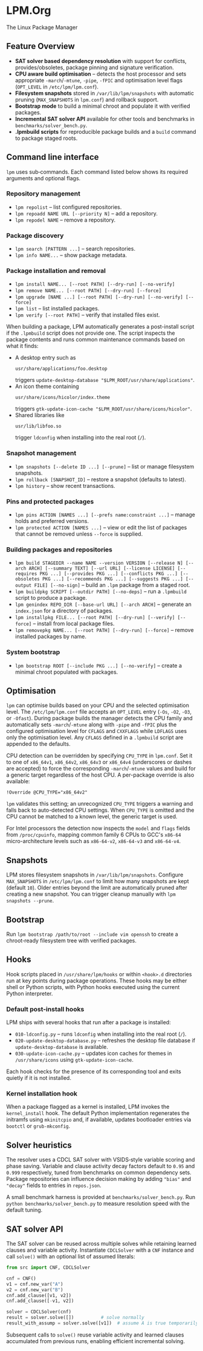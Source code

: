 # LPM.Org

The Linux Package Manager

## Feature Overview

- **SAT solver based dependency resolution** with support for conflicts,
  provides/obsoletes, package pinning and signature verification.
- **CPU aware build optimisation** – detects the host processor and sets
  appropriate `-march`/`-mtune`, `-pipe`, `-fPIC` and optimisation level flags
  (`OPT_LEVEL` in `/etc/lpm/lpm.conf`).
- **Filesystem snapshots** stored in `/var/lib/lpm/snapshots` with automatic
  pruning (`MAX_SNAPSHOTS` in `lpm.conf`) and rollback support.
- **Bootstrap mode** to build a minimal chroot and populate it with verified
  packages.
- **Incremental SAT solver API** available for other tools and benchmarks in
  `benchmarks/solver_bench.py`.
- **.lpmbuild scripts** for reproducible package builds and a `build` command to
  package staged roots.

## Command line interface

`lpm` uses sub‑commands.  Each command listed below shows its required
arguments and optional flags.

### Repository management

- `lpm repolist` – list configured repositories.
- `lpm repoadd NAME URL [--priority N]` – add a repository.
- `lpm repodel NAME` – remove a repository.

### Package discovery

- `lpm search [PATTERN ...]` – search repositories.
- `lpm info NAME...` – show package metadata.

### Package installation and removal

- `lpm install NAME... [--root PATH] [--dry-run] [--no-verify]`
- `lpm remove NAME... [--root PATH] [--dry-run] [--force]`
- `lpm upgrade [NAME ...] [--root PATH] [--dry-run] [--no-verify] [--force]`
- `lpm list` – list installed packages.
- `lpm verify [--root PATH]` – verify that installed files exist.

When building a package, LPM automatically generates a post-install script if
the `.lpmbuild` script does not provide one. The script inspects the package
contents and runs common maintenance commands based on what it finds:

- A desktop entry such as
  ```
  usr/share/applications/foo.desktop
  ```
  triggers `update-desktop-database "$LPM_ROOT/usr/share/applications"`.
- An icon theme containing
  ```
  usr/share/icons/hicolor/index.theme
  ```
  triggers `gtk-update-icon-cache "$LPM_ROOT/usr/share/icons/hicolor"`.
- Shared libraries like
  ```
  usr/lib/libfoo.so
  ```
  trigger `ldconfig` when installing into the real root (`/`).

### Snapshot management

- `lpm snapshots [--delete ID ...] [--prune]` – list or manage filesystem
  snapshots.
- `lpm rollback [SNAPSHOT_ID]` – restore a snapshot (defaults to latest).
- `lpm history` – show recent transactions.

### Pins and protected packages

- `lpm pins ACTION [NAMES ...] [--prefs name:constraint ...]` – manage holds
  and preferred versions.
- `lpm protected ACTION [NAMES ...]` – view or edit the list of packages that
  cannot be removed unless `--force` is supplied.

### Building packages and repositories

- `lpm build STAGEDIR --name NAME --version VERSION [--release N] [--arch ARCH]
  [--summary TEXT] [--url URL] [--license LICENSE] [--requires PKG ...]
  [--provides PKG ...] [--conflicts PKG ...] [--obsoletes PKG ...]
  [--recommends PKG ...] [--suggests PKG ...] [--output FILE] [--no-sign]`
  – build an `.lpm` package from a staged root.
- `lpm buildpkg SCRIPT [--outdir PATH] [--no-deps]` – run a `.lpmbuild` script to
  produce a package.
- `lpm genindex REPO_DIR [--base-url URL] [--arch ARCH]` – generate an
  `index.json` for a directory of packages.
- `lpm installpkg FILE... [--root PATH] [--dry-run] [--verify] [--force]`
  – install from local package files.
- `lpm removepkg NAME... [--root PATH] [--dry-run] [--force]` – remove installed
  packages by name.

### System bootstrap

- `lpm bootstrap ROOT [--include PKG ...] [--no-verify]` – create a minimal
  chroot populated with packages.

## Optimisation

`lpm` can optimise builds based on your CPU and the selected optimisation
level. The `/etc/lpm/lpm.conf` file accepts an `OPT_LEVEL` entry (`-Os`, `-O2`,
`-O3`, or `-Ofast`). During package builds the manager detects the CPU family
and automatically sets `-march`/`-mtune` along with `-pipe` and `-fPIC` plus the
configured optimisation level for `CFLAGS` and `CXXFLAGS` while `LDFLAGS` uses
only the optimisation level. Any `CFLAGS` defined in a `.lpmbuild` script are
appended to the defaults.

CPU detection can be overridden by specifying `CPU_TYPE` in `lpm.conf`. Set it
to one of `x86_64v1`, `x86_64v2`, `x86_64v3` or `x86_64v4` (underscores or
dashes are accepted) to force the corresponding `-march`/`-mtune` values and
build for a generic target regardless of the host CPU. A per-package override
is also available:

```
!Override @CPU_TYPE="x86_64v2"
```

`lpm` validates this setting; an unrecognized `CPU_TYPE` triggers a warning and
falls back to auto-detected CPU settings. When `CPU_TYPE` is omitted and the CPU
cannot be matched to a known level, the generic target is used.

For Intel processors the detection now inspects the `model` and `flags` fields
from `/proc/cpuinfo`, mapping common family 6 CPUs to GCC's
`x86-64` micro-architecture levels such as `x86-64-v2`, `x86-64-v3` and
`x86-64-v4`.

## Snapshots

LPM stores filesystem snapshots in `/var/lib/lpm/snapshots`. Configure
`MAX_SNAPSHOTS` in `/etc/lpm/lpm.conf` to limit how many snapshots are kept
(default `10`). Older entries beyond the limit are automatically pruned after
creating a new snapshot. You can trigger cleanup manually with
`lpm snapshots --prune`.

## Bootstrap

Run `lpm bootstrap /path/to/root --include vim openssh` to create a
chroot‑ready filesystem tree with verified packages.

## Hooks

Hook scripts placed in `/usr/share/lpm/hooks` or within `<hook>.d` directories
run at key points during package operations. These hooks may be either shell or
Python scripts, with Python hooks executed using the current Python interpreter.

### Default post-install hooks

LPM ships with several hooks that run after a package is installed:

- `010-ldconfig.py` – runs `ldconfig` when installing into the real root (`/`).
- `020-update-desktop-database.py` – refreshes the desktop file database if
  `update-desktop-database` is available.
- `030-update-icon-cache.py` – updates icon caches for themes in
  `/usr/share/icons` using `gtk-update-icon-cache`.

Each hook checks for the presence of its corresponding tool and exits quietly
if it is not installed.

### Kernel installation hook

When a package flagged as a kernel is installed, LPM invokes the `kernel_install`
hook. The default Python implementation regenerates the initramfs using
`mkinitcpio` and, if available, updates bootloader entries via `bootctl` or
`grub-mkconfig`.

## Solver heuristics

The resolver uses a CDCL SAT solver with VSIDS‑style variable scoring and phase
saving. Variable and clause activity decay factors default to `0.95` and
`0.999` respectively, tuned from benchmarks on common dependency sets. Package
repositories can influence decision making by adding `"bias"` and `"decay"`
fields to entries in `repos.json`.

A small benchmark harness is provided at `benchmarks/solver_bench.py`. Run
`python benchmarks/solver_bench.py` to measure resolution speed with the
default tuning.

## SAT solver API

The SAT solver can be reused across multiple solves while retaining learned
clauses and variable activity. Instantiate `CDCLSolver` with a `CNF` instance
and call `solve()` with an optional list of assumed literals:

```python
from src import CNF, CDCLSolver

cnf = CNF()
v1 = cnf.new_var("A")
v2 = cnf.new_var("B")
cnf.add_clause([v1, v2])
cnf.add_clause([-v1, v2])

solver = CDCLSolver(cnf)
result = solver.solve([])          # solve normally
result_with_assump = solver.solve([v1])  # assume A is true temporarily
```

Subsequent calls to `solve()` reuse variable activity and learned clauses
accumulated from previous runs, enabling efficient incremental solving.


